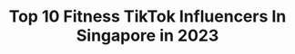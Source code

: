 ---
title: Top 10 Fitness TikTok Influencers In Singapore in 2023
description: >-
  Find top fitness TikTok influencers in Singapore in 2023. Most popular hashtags: #fyp #fitness #duet #foryou.
platform: TikTok
hits: 14
text_top: See the most popular TikTok accounts on inBeat.
text_bottom: Our database holds 14 TikTok influencers like this in Singapore for you to connect with.
profiles:
  - username: "arasi_10"
    fullname: >-
      Arasi👸🏼
    bio: >-
      May Girl♉️53yrs young Indian Just wanna have fun Ageing gracefully-Fitness Freak
    location: "Singapore"
    followers: 36100
    engagement: 1562
    commentsToLikes: 0.100745
    id: ckbewvni9grj90j236mi2h5bj
    verified: false
    hashtags: "#myfavoritesong, #fyp, #nightshift, #simran"
  - username: "thebuffessor"
    fullname: >-
      The Buffessor 🇸🇬
    bio: >-
      Spreading positivity with fitness | DM me questions | Follow for daily uploads
    location: "Singapore"
    followers: 19300
    engagement: 500
    commentsToLikes: 0.124969
    id: ckcdhxoop7zf00j23cnh2hjub
    verified: false
    hashtags: "#tiktoksg, #replytocomments, #buffessor, #fitness"
  - username: "jmeteo"
    fullname: >-
      Jaime Teo
    bio: >-
      Host/Actress 🇸🇬 Fitness/Arts enthusiast Twelve Cupcakes co-founder(biz sold!)
    location: "Singapore"
    followers: 19500
    engagement: 326
    commentsToLikes: 0.043591
    id: ck83zqodv25o90j78tiv4r6l0
    verified: false
    hashtags: "#transition, #duet, #fyp, #foryou"
  - username: "missfitfi"
    fullname: >-
      Miss FITFI
    bio: >-
      Road to 100k 🎯 Fitness + Finance
    location: "Singapore"
    followers: 27800
    engagement: 219
    commentsToLikes: 0.054276
    id: ck81s4n45pya30j78bg4qgnxk
    verified: false
    hashtags: "#foryoupage, #uniquirky, #photogenic, #fyp"
  - username: "amirkhanmma"
    fullname: >-
      amirkhanmma
    bio: >-
      🇸🇬 / ONE CHAMPIONSHIP ATHLETE Fighting 🥊 Fitness 🏋🏽‍♀️ Family ❤️
    location: "Singapore"
    followers: 12400
    engagement: 246
    commentsToLikes: 0.010408
    id: ckc8v3lgrhqac0j23ub674npo
    verified: true
    hashtags: "#howto, #weightloss, #martialarts, #homeworkout"
  - username: "buffbaby88"
    fullname: >-
      buff baby
    bio: >-
      fitness + fashion nellyjellylana@yahoo.com📩 VLOG #2 OUT ON YOUTUBE⬇️
    location: "Singapore"
    followers: 70700
    engagement: 822
    commentsToLikes: 0.012848
    id: cka0w2eas15z90i78x89bhnu6
    verified: false
    hashtags: "#weightloss, #fyp, #photogenic, #tiktokfashion"
  - username: "igotnorules"
    fullname: >-
      Lynn Y
    bio: >-
      I think I'm hilarious, timeless and progressive.
    location: "Singapore"
    followers: 9801
    engagement: 3891
    commentsToLikes: 0.221950
    id: ckcupgemaisx30j23f6c6h8qe
    verified: false
    hashtags: "#lisacrabdance, #halloweenishere, #learningisfun, #sgfoodie"
  - username: "douglasokj"
    fullname: >-
      Douglas Ong
    bio: >-
      singaporean 🇸🇬 food / travel / comedy follow me on IG for a cookie ⬆️
    location: "Singapore"
    followers: 46500
    engagement: 690
    commentsToLikes: 0.088738
    id: ckck2dlaklrt50j231l9bs6a7
    verified: false
    hashtags: "#uniquirk, #fyp, #tiktoksg, #duet"
  - username: "nottynoah"
    fullname: >-
      Noah
    bio: >-
      Don’t take me seriously CEO of random
    location: "Singapore"
    followers: 21200
    engagement: 326
    commentsToLikes: 0.043371
    id: ckbb6w20gwyys0j23lx3s7cl5
    verified: false
    hashtags: "#happymothersday, #boomerang, #humour, #comedy"
  - username: "romewjamal"
    fullname: >-
      Creator Jamal
    bio: >-
      CEO of Livestreaming from Blue Galaxy Lights room. CEO of Lame Comedy 🇸🇬
    location: "Singapore"
    followers: 77400
    engagement: 515
    commentsToLikes: 0.058195
    id: ck9gpby304f7m0j78prmmt96n
    verified: false
    hashtags: "#exploresingapore, #timburton, #timewrapscan, #trend"
---